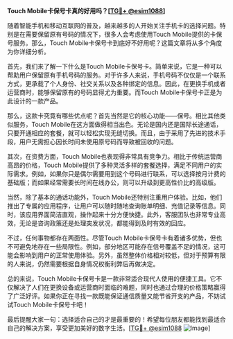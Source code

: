 **Touch Mobile卡保号卡真的好用吗？[[TG💪+ @esim1088](https://t.me/s/esim1088)]**

随着智能手机和移动互联网的普及，越来越多的人开始关注手机卡的选择问题。特别是在需要保留原有号码的情况下，很多人会考虑使用Touch Mobile提供的卡保号服务。那么，Touch Mobile卡保号卡到底好不好用呢？这篇文章将从多个角度为你详细分析。

首先，我们来了解一下什么是Touch Mobile卡保号卡。简单来说，它是一种可以帮助用户保留原有手机号码的服务。对于许多人来说，手机号码不仅仅是一个联系方式，更承载了个人身份、社交关系以及各种绑定的信息。因此，在更换手机或者运营商时，能够保留原有的号码显得尤为重要。而Touch Mobile卡保号卡正是为此设计的一款产品。

那么，这款卡究竟有哪些优点呢？首先当然是它的核心功能——保号。相比其他类似服务，Touch Mobile在这方面做得相当出色。无论是国内还是国际长途通话，只要开通相应的套餐，就可以轻松实现无缝切换。而且，由于采用了先进的技术手段，用户无需担心因长时间未使用原号码而导致被回收的问题。

其次，在资费方面，Touch Mobile也表现得非常具有竞争力。相比于传统运营商高昂的价格，Touch Mobile提供了多种灵活多样的套餐选择，满足不同用户的实际需求。例如，如果你只是偶尔需要用到这个号码进行联系，可以选择按月计费的基础版；而如果经常需要长时间在线办公，则可以升级到更高性价比的高级版。

当然，除了基本的通话功能外，Touch Mobile还特别注重用户体验。比如，他们推出了专属的应用程序，让用户可以随时随地查询账单明细、充值记录等信息。同时，该应用界面简洁直观，操作起来十分方便快捷。此外，客服团队也非常专业高效，无论是咨询政策还是处理突发状况，都能得到及时有效的回应。

不过，任何事物都存在两面性。尽管Touch Mobile卡保号卡有着诸多优势，但也不可避免地存在一些局限性。例如，部分地区可能存在信号覆盖不足的情况，这可能会影响到用户的正常使用体验。另外，虽然整体价格相对较低，但对于预算有限的人来说，仍然需要根据自身情况权衡利弊后再做决定。

总的来说，Touch Mobile卡保号卡是一款非常适合现代人使用的便捷工具。它不仅解决了人们在更换设备或运营商时面临的难题，同时也通过合理的价格策略赢得了广泛好评。如果你正在寻找一款既能保证通信质量又能节省开支的产品，不妨试试Touch Mobile卡保号卡吧！

最后提醒大家一句：选择适合自己的才是最重要的！希望每位朋友都能找到最适合自己的解决方案，享受更加美好的数字生活。[[TG💪+ @esim1088](https://t.me/s/esim1088) ![Image](https://i.postimg.cc/4NQfJmqS/Snipaste-2025-05-13-00-14-12.png)]